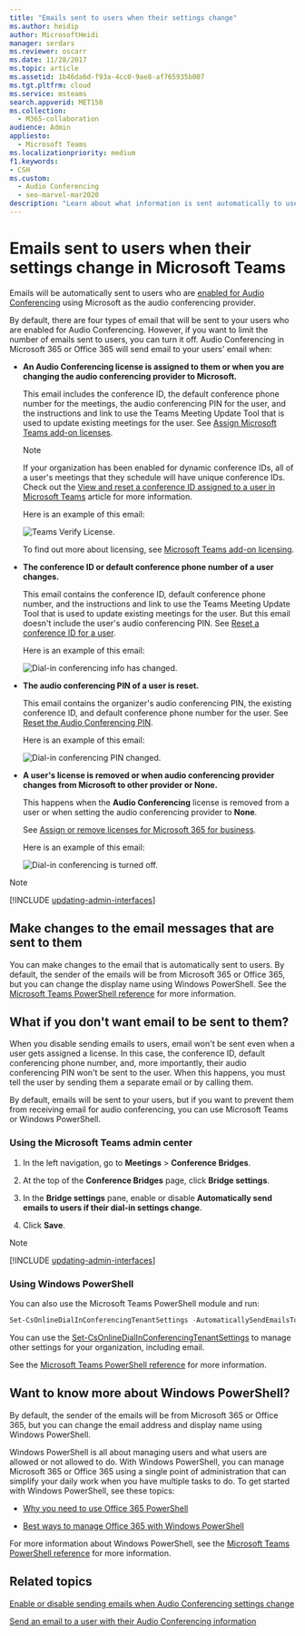 ```yaml
---
title: "Emails sent to users when their settings change"
ms.author: heidip
author: MicrosoftHeidi
manager: serdars
ms.reviewer: oscarr
ms.date: 11/28/2017
ms.topic: article
ms.assetid: 1b46da6d-f93a-4cc0-9ae8-af765935b007
ms.tgt.pltfrm: cloud
ms.service: msteams
search.appverid: MET150
ms.collection: 
  - M365-collaboration
audience: Admin
appliesto: 
  - Microsoft Teams
ms.localizationpriority: medium
f1.keywords:
- CSH
ms.custom: 
  - Audio Conferencing
  - seo-marvel-mar2020
description: "Learn about what information is sent automatically to users by email when their dial-in conferencing settings change in Microsoft Teams. "
---
```


# Emails sent to users when their settings change in Microsoft Teams

Emails will be automatically sent to users who are [enabled for Audio Conferencing](set-up-audio-conferencing-in-teams.md) using Microsoft as the audio conferencing provider.

By default, there are four types of email that will be sent to your users who are enabled for Audio Conferencing. However, if you want to limit the number of emails sent to users, you can turn it off. Audio Conferencing in Microsoft 365 or Office 365 will send email to your users' email when:

- **An Audio Conferencing license is assigned to them or when you are changing the audio conferencing provider to Microsoft.**

     This email includes the conference ID, the default conference phone number for the meetings, the audio conferencing PIN for the user, and the instructions and link to use the Teams Meeting Update Tool that is used to update existing meetings for the user. See [Assign Microsoft Teams add-on licenses](./teams-add-on-licensing/microsoft-teams-add-on-licensing.md).

    > [!NOTE]
    > If your organization has been enabled for dynamic conference IDs, all of a user's meetings that they schedule will have unique conference IDs. Check out the [View and reset a conference ID assigned to a user in Microsoft Teams](see-change-and-reset-a-conference-id-assigned-to-a-user-in-teams.md) article for more information.

    Here is an example of this email:

     ![Teams Verify License.](media/teams-emails-sent-to-users-when-settings-change-image1.png)

    To find out more about licensing, see [Microsoft Teams add-on licensing](./teams-add-on-licensing/microsoft-teams-add-on-licensing.md).

- **The conference ID or default conference phone number of a user changes.**

    This email contains the conference ID, default conference phone number, and the instructions and link to use the Teams Meeting Update Tool that is used to update existing meetings for the user. But this email doesn't include the user's audio conferencing PIN. See [Reset a conference ID for a user](reset-a-conference-id-for-a-user-in-teams.md).

    Here is an example of this email:

     ![Dial-in conferencing info has changed.](media/teams-emails-sent-to-users-when-settings-change-image2.png)

- **The audio conferencing PIN of a user is reset.**

    This email contains the organizer's audio conferencing PIN, the existing conference ID, and default conference phone number for the user. See [Reset the Audio Conferencing PIN](reset-the-audio-conferencing-pin-in-teams.md).

     Here is an example of this email:

     ![Dial-in conferencing PIN changed.](media/teams-emails-sent-to-users-when-settings-change-image3.png)
  
- **A user's license is removed or when audio conferencing provider changes from Microsoft to other provider or None.**

    This happens when the **Audio Conferencing** license is removed from a user or when setting the audio conferencing provider to **None**.

    See [Assign or remove licenses for Microsoft 365 for business](https://support.office.com/article/997596b5-4173-4627-b915-36abac6786dc).

    Here is an example of this email:

     ![Dial-in conferencing is turned off.](media/teams-emails-sent-to-users-when-settings-change-image4.png)

> [!NOTE]
> [!INCLUDE [updating-admin-interfaces](includes/updating-admin-interfaces.md)]

## Make changes to the email messages that are sent to them

You can make changes to the email that is automatically sent to users. By default, the sender of the emails will be from Microsoft 365 or Office 365, but you can change the display name using Windows PowerShell. See the [Microsoft Teams PowerShell reference](/powershell/module/teams/?view=teams-ps) for more information.

## What if you don't want email to be sent to them?

When you disable sending emails to users, email won't be sent even when a user gets assigned a license. In this case, the conference ID, default conferencing phone number, and, more importantly, their audio conferencing PIN won't be sent to the user. When this happens, you must tell the user by sending them a separate email or by calling them.

By default, emails will be sent to your users, but if you want to prevent them from receiving email for audio conferencing, you can use Microsoft Teams or Windows PowerShell.

### Using the Microsoft Teams admin center

1. In the left navigation, go to **Meetings** > **Conference Bridges**.

2. At the top of the **Conference Bridges** page, click **Bridge settings**.

3. In the **Bridge settings** pane, enable or disable **Automatically send emails to users if their dial-in settings change**.

4. Click **Save**.

> [!Note]
> [!INCLUDE [updating-admin-interfaces](includes/updating-admin-interfaces.md)]

### Using Windows PowerShell

You can also use the Microsoft Teams PowerShell module and run:

```PowerShell
Set-CsOnlineDialInConferencingTenantSettings -AutomaticallySendEmailsToUsers $true|$false
```

You can use the [Set-CsOnlineDialInConferencingTenantSettings](/powershell/module/skype/set-csonlinedialinconferencingtenantsettings) to manage other settings for your organization, including email.

See the [Microsoft Teams PowerShell reference](/powershell/module/teams/?view=teams-ps) for more information.

## Want to know more about Windows PowerShell?

By default, the sender of the emails will be from Microsoft 365 or Office 365, but you can change the email address and display name using Windows PowerShell.

Windows PowerShell is all about managing users and what users are allowed or not allowed to do. With Windows PowerShell, you can manage Microsoft 365 or Office 365 using a single point of administration that can simplify your daily work when you have multiple tasks to do. To get started with Windows PowerShell, see these topics:

- [Why you need to use Office 365 PowerShell](/microsoft-365/enterprise/why-you-need-to-use-microsoft-365-powershell)

- [Best ways to manage Office 365 with Windows PowerShell](/previous-versions//dn568025(v=technet.10))

For more information about Windows PowerShell, see the [Microsoft Teams PowerShell reference](/powershell/module/teams/?view=teams-ps) for more information.

## Related topics

[Enable or disable sending emails when Audio Conferencing settings change](enable-or-disable-sending-emails-when-their-settings-change-in-teams.md)

[Send an email to a user with their Audio Conferencing information](send-an-email-to-a-user-with-their-dial-in-information-in-teams.md)
